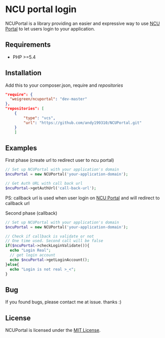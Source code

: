 # NCU portal login

NCUPortal is a library providing an easier and expressive way to use [NCU Portal](https://portal.ncu.edu.tw) to let users login to your application.

## Requirements

- PHP >=5.4

## Installation
Add this to your composer.json, require and *repositories*

```json
"require": {
  "weigreen/ncuportal": "dev-master"
},
"repositories": [
	{
		"type": "vcs",
		"url": "https://github.com/andy199310/NCUPortal.git"
	}
	]
```

## Examples

First phase (create url to redirect user to ncu portal)
```php
// Set up NCUPortal with your application's domain
$ncuPortal = new NCUPortal('your-application-domain');

// Get Auth URL with call back url
$ncuPortal->getAuthUrl('call-back-url');

```
PS: callback url is used when user login on [NCU Portal](https://portal.ncu.edu.tw) and will redirect to callback url

Second phase (callback)
```php
// Set up NCUPortal with your application's domain
$ncuPortal = new NCUPortal('your-application-domain');

// Check if callback is validate or not
// One time used. Second call will be false
if($ncuPortal->checkLoginValidate()){
  echo "Login Real";
  // get login account
  echo $ncuPortal->getLoginAccount();
}else{
  echo "Login is not real >_<";
}

```

## Bug

If you found bugs, please contact me at issue. thanks :)

## License

NCUPortal is licensed under the [MIT License](http://opensource.org/licenses/MIT).
